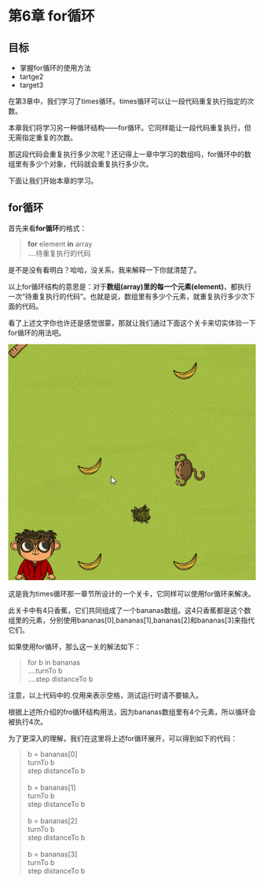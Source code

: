# 第6章 for循环
## 目标 ##
* 掌握for循环的使用方法
* tartge2
* target3

在第3章中，我们学习了times循环。times循环可以让一段代码重复执行指定的次数。

本章我们将学习另一种循环结构——for循环。它同样能让一段代码重复执行，但无需指定重复的次数。

那这段代码会重复执行多少次呢？还记得上一章中学习的数组吗，for循环中的数组里有多少个对象，代码就会重复执行多少次。

下面让我们开始本章的学习。

## for循环 ##

首先来看**for循环**的格式：

> **for** element **in** array<br/>
> ....待重复执行的代码

是不是没有看明白？哈哈，没关系，我来解释一下你就清楚了。

以上for循环结构的意思是：对于**数组(array)**里的每一个**元素(element)**，都执行一次“待重复执行的代码”。也就是说，数组里有多少个元素，就重复执行多少次下面的代码。

看了上述文字你也许还是感觉很蒙，那就让我们通过下面这个关卡来切实体验一下for循环的用法吧。

![challenges_for](https://github.com/icuic/cm/raw/master/image/6_for/challenge_introduce.gif "题面")

这是我为times循环那一章节所设计的一个关卡，它同样可以使用for循环来解决。

此关卡中有4只香蕉，它们共同组成了一个bananas数组。这4只香蕉都是这个数组里的元素，分别使用bananas[0],bananas[1],bananas[2]和bananas[3]来指代它们。

如果使用for循环，那么这一关的解法如下：

> for b in bananas <br/>
> ....turnTo b <br/>
> ....step distanceTo b <br/>

注意，以上代码中的.仅用来表示空格，测试运行时请不要输入。

根据上述所介绍的fro循环结构用法，因为bananas数组里有4个元素，所以循环会被执行4次。

为了更深入的理解，我们在这里将上述for循环展开，可以得到如下的代码：

> b = bananas[0] <br/>
> turnTo b <br/>
> step distanceTo b <br/>
> <br/>
> b = bananas[1] <br/>
> turnTo b <br/>
> step distanceTo b <br/>
> <br/>
> b = bananas[2] <br/>
> turnTo b <br/>
> step distanceTo b <br/>
> <br/>
> b = bananas[3] <br/>
> turnTo b <br/>
> step distanceTo b <br/>


